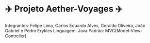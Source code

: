 <h1>✈️ Projeto Aether-Voyages ✈️</h1>
Integrantes: Felipe Lima, Carlos Eduardo Alves, Geraldo Oliveira, João Gabriel e Pedro Erykles
Linguagem: Java
Padrão: MVC(Model-View-Controller)
